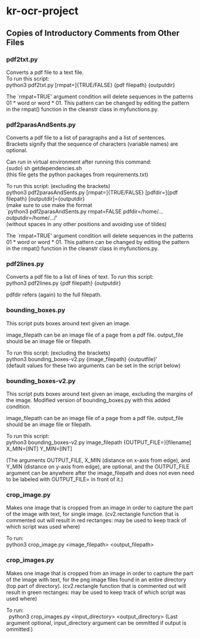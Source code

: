 # kr-ocr-project

## Copies of Introductory Comments from Other Files ## 
### pdf2txt.py ###
Converts a pdf file to a text file.  
To run this script:  
python3 pdf2txt.py [rmpat=]{TRUE/FALSE} {pdf filepath} {outputdir}

 The `rmpat=TRUE' argument condition will delete sequences in the patterns 01 * word or word * 01. This pattern can be changed by editing the pattern in the rmpat() function in the cleanstr class in myfunctions.py.

### pdf2parasAndSents.py ###
Converts a pdf file to a list of paragraphs and a list of sentences.  
Brackets signify that the sequence of characters (variable names) are optional.  

Can run in virtual environment after running this command:  
{sudo} sh getdependencies.sh  
(this file gets the python packages from requirements.txt)  

To run this script: (excluding the brackets)  
python3 pdf2parasAndSents.py [rmpat=]{TRUE/FALSE} [pdfdir=]{pdf filepath} [outputdir]={outputdir}  
(make sure to use make the format   
`python3 pdf2parasAndSents.py rmpat=FALSE pdfdir=/home/... outputdir=/home/.../'  
(without spaces in any other positions and avoiding use of tildes)  

The `rmpat=TRUE' argument condition will delete sequences in the patterns 01 * word or word * 01. This pattern can be changed by editing the pattern in the rmpat() function in the cleanstr class in myfunctions.py.

### pdf2lines.py ###
Converts a pdf file to a list of lines of text.
To run this script:  
python3 pdf2lines.py {pdf filepath} {outputdir}

pdfdir refers (again) to the full filepath.

### bounding_boxes.py ###
This script puts boxes around text given an image.

image_filepath can be an image file of a page from a pdf file.
output_file should be an image file or filepath.

To run this script: (excluding the brackets)  
python3 bounding_boxes-v2.py {image_filepath} {outputfile}'  
  (default values for these two arguments can be set in the script below)

### bounding_boxes-v2.py ###
This script puts boxes around text given an image, excluding the margins of the image.
Modified version of bounding_boxes.py with this added condition.

image_filepath can be an image file of a page from a pdf file.
output_file should be an image file or filepath.

To run this script:  
 python3 bounding_boxes-v2.py image_filepath {OUTPUT_FILE=}[filename] X_MIN=[INT] Y_MIN=[INT]

(The arguments OUTPUT_FILE, X_MIN (distance on x-axis from edge), and Y_MIN (distance on y-axis from edge), are optional, and the OUTPUT_FILE argument can be anywhere after the image_filepath and does not even need to be labeled with OUTPUT_FILE= in front of it.)

### crop_image.py ###
Makes one image that is cropped from an image in order to capture the part of the image with text, for single image.
(cv2.rectangle function that is commented out will result in red rectanges: may be used to keep track of which script was used where)

To run:  
python3 crop_image.py <image_filepath> <output_filepath>

### crop_images.py ###
Makes one image that is cropped from an image in order to capture the part of the image with text, for the png image files found in an entire directory (top part of directory).
(cv2.rectangle function that is commented out will result in green rectanges: may be used to keep track of which script was used where)

To run:  
    &ensp;python3 crop_images.py <input_directory> <output_directory>
(Last argument optional, input_directory argument can be ommitted if output is ommitted.)
